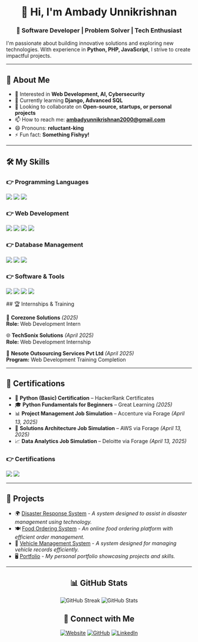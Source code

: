 <h1 align="center">👋 Hi, I'm Ambady Unnikrishnan</h1>
<h3 align="center">🚀 Software Developer | Problem Solver | Tech Enthusiast</h3>

I'm passionate about building innovative solutions and exploring new technologies. With experience in **Python, PHP, JavaScript**, I strive to create impactful projects.

<hr>

## 🔹 About Me  
- 👀 Interested in **Web Development, AI, Cybersecurity**  
- 🌱 Currently learning **Django, Advanced SQL**  
- 💞 Looking to collaborate on **Open-source, startups, or personal projects**  
- 📫 How to reach me: **ambadyunnikrishnan2000@gmail.com**  
- 😄 Pronouns: **reluctant-king**  
- ⚡ Fun fact: **Something Fishyy!**

<hr>

## 🛠️ My Skills  

### 👉 Programming Languages  
<p align="left">  
  <a href="#"><img src="https://img.shields.io/badge/Python-%2314354C.svg?logo=python&logoColor=white"></a>  
  <a href="#"><img src="https://img.shields.io/badge/PHP-%23777BB4.svg?logo=php&logoColor=white"></a>  
  <a href="#"><img src="https://img.shields.io/badge/JavaScript-%23F7DF1E.svg?logo=javascript&logoColor=black"></a>  
</p>  

### 👉 Web Development  
<p align="left">  
  <a href="#"><img src="https://img.shields.io/badge/HTML5-%23E34F26.svg?logo=html5&logoColor=white"></a>  
  <a href="#"><img src="https://img.shields.io/badge/CSS3-%231572B6.svg?logo=css3&logoColor=white"></a>  
  <a href="#"><img src="https://img.shields.io/badge/Bootstrap-%23563D7C.svg?logo=bootstrap&logoColor=white"></a>  
  <a href="#"><img src="https://img.shields.io/badge/Django-%23092E20.svg?logo=django&logoColor=white"></a>  
</p>  

### 👉 Database Management  
<p align="left">  
  <a href="#"><img src="https://img.shields.io/badge/MySQL-%2300f.svg?logo=mysql&logoColor=white"></a>  
  <a href="#"><img src="https://img.shields.io/badge/SQLite-%2307405e.svg?logo=sqlite&logoColor=white"></a>  
  <a href="#"><img src="https://img.shields.io/badge/SQLyog-%231572B6.svg?logo=sql&logoColor=white"></a>  
</p>  

### 👉 Software & Tools  
<p align="left">  
  <a href="#"><img src="https://img.shields.io/badge/Visual Studio Code-%23007ACC.svg?logo=visual-studio-code&logoColor=white"></a>  
  <a href="#"><img src="https://img.shields.io/badge/Git-%23F05033.svg?logo=git&logoColor=white"></a>  
  <a href="#"><img src="https://img.shields.io/badge/Linux-FCC624?logo=linux&logoColor=black"></a>  
  <a href="#"><img src="https://img.shields.io/badge/Microsoft Office-%23D83B01.svg?logo=microsoft-office&logoColor=white"></a>  
</p>  
## 🏆 Internships & Training  

🎯 **Corezone Solutions** _(2025)_  
**Role:** Web Development Intern  

🌐 **TechSonix Solutions** _(April 2025)_  
**Role:** Web Development Internship  

📖 **Nesote Outsourcing Services Pvt Ltd** _(April 2025)_  
**Program:** Web Development Training Completion  

---
## 🔹 Certifications  
- 🐍 **Python (Basic) Certification** – HackerRank Certificates  
- 🎓 **Python Fundamentals for Beginners** – Great Learning _(2025)_  
- 📊 **Project Management Job Simulation** – Accenture via Forage _(April 13, 2025)_  
- 🔧 **Solutions Architecture Job Simulation** – AWS via Forage _(April 13, 2025)_  
- 📈 **Data Analytics Job Simulation** – Deloitte via Forage _(April 13, 2025)_  

### 👉 Certifications  
<p align="left">  
  <a href="#"><img src="https://img.shields.io/badge/Cybersecurity-%23007ACC.svg?logo=microsoft&logoColor=white"></a>  
  <a href="#"><img src="https://img.shields.io/badge/AI & Machine Learning-%23F37626.svg?logo=ai&logoColor=white"></a>  
</p>  

<hr>

## 🔹 Projects  
- 🌍 [Disaster Response System](https://github.com/reluctant-king/Disaster-Response-System) - _A system designed to assist in disaster management using technology._  
- 🍽️ [Food Ordering System](https://github.com/reluctant-king/food-ordering) - _An online food ordering platform with efficient order management._  
- 🚗 [Vehicle Management System](https://github.com/reluctant-king/vechile-management-system) - _A system designed for managing vehicle records efficiently._  
- 🖥️ [Portfolio](https://github.com/reluctant-king/portfolio) - _My personal portfolio showcasing projects and skills._  

<hr>

<h2 align="center">📊 GitHub Stats</h2>
<p align="center">
  <img src="https://github-readme-streak-stats.herokuapp.com/?user=reluctant-king&theme=algolia" alt="GitHub Streak">
  <img src="https://github-readme-stats.vercel.app/api?username=reluctant-king&show_icons=true&count_private=true&theme=algolia" alt="GitHub Stats">
</p>

<h2 align="center">🔹 Connect with Me</h2>
<p align="center">
  <a href="https://ambadyunnikrishnan.netlify.app/"><img src="https://img.icons8.com/bubbles/50/000000/web.png" alt="Website"></a>
  <a href="ambadyunnikrishnan2000@gmail.com><img src="https://img.icons8.com/bubbles/50/000000/gmail.png" alt="Gmail"></a>
  <a href="https://github.com/reluctant-king"><img src="https://img.icons8.com/bubbles/50/000000/github.png" alt="GitHub"></a>
  <a href="https://www.linkedin.com/in/ambadyunnikrishnan"><img src="https://img.icons8.com/bubbles/50/000000/linkedin.png" alt="LinkedIn"></a>
</p>
